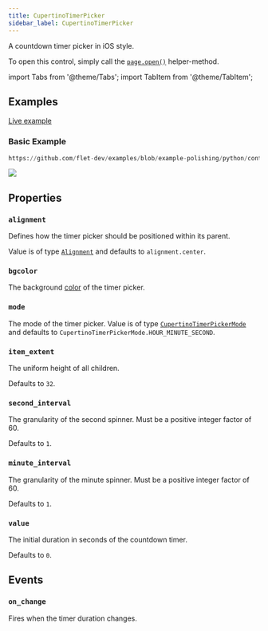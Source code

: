 ```yaml
---
title: CupertinoTimerPicker
sidebar_label: CupertinoTimerPicker
---
```


A countdown timer picker in iOS style.

To open this control, simply call the [`page.open()`](/docs/controls/page#opencontrol) helper-method.

import Tabs from '@theme/Tabs';
import TabItem from '@theme/TabItem';

## Examples

[Live example](https://flet-controls-gallery.fly.dev/dialogs/cupertinotimerpicker)

### Basic Example



```python reference
https://github.com/flet-dev/examples/blob/example-polishing/python/controls/cupertino/cupertino-dialogs-alerts-panels/cupertino-time-picker-example.py
```


<img src="/img/docs/controls/cupertino-timer-picker/cupertino-timer-picker-example.gif" className="screenshot-50" />

## Properties

### `alignment`

Defines how the timer picker should be positioned within its parent. 

Value is of type [`Alignment`](/docs/reference/types/alignment) and defaults to `alignment.center`.

### `bgcolor`

The background [color](/docs/reference/colors) of the timer picker.

### `mode`

The mode of the timer picker. Value is of
type [`CupertinoTimerPickerMode`](/docs/reference/types/cupertinotimerpickermode) and defaults
to `CupertinoTimerPickerMode.HOUR_MINUTE_SECOND`.

### `item_extent`

The uniform height of all children.

Defaults to `32`.

### `second_interval`

The granularity of the second spinner. Must be a positive integer factor of 60.

Defaults to `1`.

### `minute_interval`

The granularity of the minute spinner. Must be a positive integer factor of 60.

Defaults to `1`.

### `value`

The initial duration in seconds of the countdown timer.

Defaults to `0`.

## Events

### `on_change`

Fires when the timer duration changes.